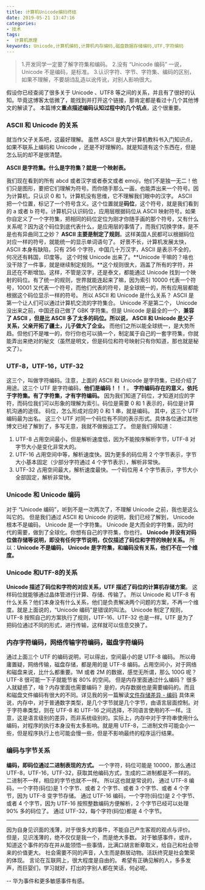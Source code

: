 ```yaml
---
title: 计算机Unicode编码终结
date: 2019-05-21 13:47:16
categories:
- 技术
tags:
-  计算机原理
keywords: Unicode,计算机编码,计算机内存编码,磁盘数据存储编码,UTF,字符编码
---
```


> 1.开发同学一定要了解字符集和编码。
> 2.没有 “Unicode 编码” 一说， Unicode 不是编码，是标准。
> 3.认识字符、字节、字符集、编码的区别，如果不理解，不要胡诌乱造以讹传讹，对别人影响很大。

假设你已经查阅了很多关于 Unicode 、UTF8 等之间的关系，并且有了很好的认知。毕竟这博客太低微了，能找到并打开这个链接，那肯定都是看过十几个其他博文的解读了。
本篇博文**重点描述编码认知过程中的几个坑点**，这个很重要。

<!-- more -->

### ASCII  和  Unicode  的关系

就当作父子关系吧，这最好理解。
虽然 ASCII 是大学计算机教科书入门知识点，如果不联系上编码和 Unicode ，还是不好理解的。就是知道有这个东西在，但是怎么玩的却不是很清楚。

**ASCII 是字符集。什么是字符集？就是一个映射表。**

我们现在看到的所有 abcd 或者汉字或者泰文或者 emoji，他们不是独一无二！他们只是图形，要把它们理解为符号。而你随手那么一画，也能弄出来一个符号。因为计算机，只认识 0 和 1，计算机没有思维，它不理解我们眼中的汉字。 ASCII 把一个位置，标记了一个符号含义。这个位置就是**码位**，这个符号，就是我们看到的 a 或者 b 符号。计算机只认识码位，应用层根据码位从 ASCII 映射符号。如果你自定义了一个字符集，把相同的码位定位为刚才你随手画的那个符号，又有什么关系呢？因为这个码位到底代表什么，是应用层的事情了，而我们切换字体，是不是也有异曲同工之妙？
**ASCII 主要是制定了规则**。这样美国人民都可以根据码位对应一样的符号，就能统一的显示单词语句了。
好景不长，计算机发展太快， ASCII 本身有缺陷，只有 256 个字符，中国几十万汉字，ASCII 是表示不全的，何况还有韩国，印度等。
这个时候 Unicode 出来了。**Unicode 干嘛的？啥也没干除了一件事，就是继续制定规则。**这个规则很大，涵盖了所有的字符，并且还在不断增加。这样，不管是汉字，还是泰文，都能通过 Unicode 找到一个映射的码位。有了统一的规则，世界就能连起来了嘛，因为索引 10000 代表一个符号，10001 又代表一个符号，而他们代表的符号，是全球统一的，所有应用层都能根据这个码位显示一样的符号。
所以 ASCII 和 Unicode 是什么关系？ ASCII 是第一个让人们可以通过计算机交流的字符集合。 Unicode 不是第二个， Unicode 没出来之前，中国还自己做了 GBK 字符集。但是 Unicode 是最全的一个，**兼容了 ASCII ，但是比 ASCII 多了太多的码位。所以说， ASCII 和 Unicode 是父子关系，父亲开拓了疆土，儿子做大了企业。**
而他们之所以能全球统一，是大势所趋。但他们不是唯一的，你行你也可以搞一个，制定属于自己的一套字符集，你就能弄出来绝对的秘文（虽然是明文，但是码位和符号映射只有你知道，那也就是秘文了）。

### UTF-8，UTF-16，UTF-32

这三个，叫做字符编码。注意，上面的 ASCII 和 Unicode 是字符集，已经介绍了用途。这三个 UTF 是字符编码，**他们是编码！！！**。
**字符编码存在的意义，依托于字符集。有了字符集，才有字符编码。**
因为我们知道了码位，才知道对应的字符，而码位我们可以形象的理解为索引。码位是需要 0 和 1 表示的，码位是计算机沟通的途径。
码位，怎么形成对应的 0 和 1 串，就是编码。
其中，这三个 UTF 编码最为出名。
这三个 UTF 对同一个码位有不同的表示形式。具体各位通过其他博文已经了解到了，多写无意，我就不做搬运工了。
但是我们得知道：
1. UTF-8 占用空间最小，但是解析速度低，因为不能按序解析字节，UTF-8 对字节大小是变化非常大的。
2. UTF-16 占用空间中等，解析速度快。因为更多的码位用 2 个字节表示，字节大小基本固定（少部分字符通过 4 个字节表示），解析非常快。
3. UTF-32 占用空间最大，解析速度最快。一个码位用 4 个字节表示，字节大小全部固定，解析非常快。

###  Unicode 和 Unicode 编码

对于 “Unicode 编码”，听到不是一次两次了，不理解 Unicode 之前，我也是这么叫它的。
但是我们通过 ASCII 和 Unicode 的说明，我们已经了解到， Unicode 根本不是编码， Unicode 是一个字符集。
Unicode 是大而全的字符集，因为时代的需要，做到了全球化。你想有自己的字符集，你也行。
**Unicode 并没有对码位做存储等说明，即没有任何字节说明，仅仅描述了码位和字符的映射关系。**
所以：**Unicode 不是编码， Unicode 是字符集，和编码没有关系，他们不在一个维度。**

### Unicode 和UTF-8的关系

**Unicode 描述了码位和字符的对应关系，UTF 描述了码位的计算机存储方案**。
这样码位就能够通过晶体管进行计算、存储、传输了。
所以 Unicode 和 UTF-8 有什么关系？他们本身没有什么关系，他们是负责解决两个问题的方案，不再一个维度。就是上面说的，“Unicode 编码”是错误的叫法。
Unicode 制定了规则，UTF-8 按照自己的方案执行了规则，UTF-16、UTF-32 也是一样。UTF 是为了把码位通过不同的形式，进行传输，这样就可以信息交换了。

### 内存字符编码，网络传输字符编码，磁盘字符编码

通过上面三个 UTF 的编码说明，可以得出，空间最小的是 UTF-8 编码。
所以毋庸置疑，网络传输，磁盘存储，都是用的是 UTF-8 编码。占用空间小，对于网络和磁盘来说，比什么都重要。1M 或者 2M 的数据，感觉无所谓，那么 100G 呢？UTF-8 很可能一下子就能节省 80% 的空间。
但是内存里面通过什么编码？
很多人就疑惑了，啥？内存里面也需要编码？
是的，内存数据也是需要编码的。而且和磁盘文件编码有很大的不同。详见我的另一篇解读[文件存储差异 - 编码](https://www.yigegongjiang.com/2022/文件存储差异-编码/)
具体来说，内存中，对于普通数字类型，是几个字节就是几个字节，由语言层面控制。对于字符串类型，则在 UTF-8 和 UTF-16 之间选择，不同语言使用的不一样。注意，这是语言级别的差异，而非系统级别的。实际上，内存中对于字符串使用什么编码，对程序的执行本身没有太多影响。就是用 UTF-8，二进制文件可能会小一些，但是程序执行上也可能会慢一些，但是不影响最终的程序运行结果。

### 编码与字节关系

**编码，即码位通过二进制表现的方式。**
一个字符，码位可能是 10000，那么通过 UTF-8，UTF-16，UTF-32，获取其他编码方式，生成的二进制都是不一样的。
二进制不一样，相应的字节也就不一样。
所以这也就是常说的，
通过 UTF-8 编码，一个字符(码位)是 1 个字节、或者 2 个字节、或者 3 个字节、或者 4 个字节，因为 UTF-8 变字节存储。
通过 UTF-16 编码，一个字符(码位)是 2 个字节、或者 4 个字节，因为 UTF-16 按照整数编码方便解析，2 个字节已经可以处理 90% 多的码位了。
通过 UTF-32，每个字符(码位)都是 4 个字节。

___

因为自身见识面的浅薄，对于很多大的事件，不能自己产生客观的观点与评价。
但是，见识浅薄的，绝不仅仅是我一个，而是绝大多数。
对于敏感事件，或许，知道这个事件的存在并从能领悟一些事情，比满口胡言断章取义，给自己和社会带来的价值更大。
社会需要不同的声音，人生而是群居动物。活跃终究是社会繁荣的体现。
言论在互联网上，很大程度是自由的。
希望有正确见解的人，多多发声，而巨婴们，学习就好，打出的字别人都在笑话，何必呢。

-- 华为事件和更多敏感事件有感。
